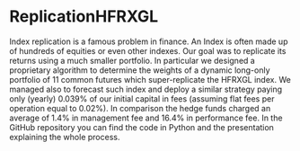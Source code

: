 # ReplicationHFRXGL
Index replication is a famous problem in finance. An Index is often made up of hundreds of equities or even other indexes. Our goal was to replicate its returns using a much smaller portfolio. In particular we designed a proprietary algorithm to determine the weights of a dynamic long-only portfolio of 11 common futures which super-replicate the HFRXGL index. We managed also to forecast such index and deploy a similar strategy paying only (yearly) 0.039% of our initial capital in fees (assuming flat fees per operation equal to 0.02%). In comparison the hedge funds charged an average of 1.4% in management fee and 16.4% in performance fee. In the GitHub repository you can find the code in Python and the presentation explaining the whole process.
